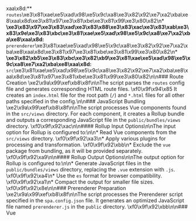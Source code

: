 xaa\x8d:** `routes`\xe3\x81\xae\xe5\xad\x98\xe5\x9c\xa8\xe3\x82\x92\xe7\xa2\xba\xe8\xaa\x8d\xe3\x81\x97\xe3\x81\xbe\xe3\x81\x99\xe3\x80\x82\n*   **\xe3\x83\x97\xe3\x83\xad\xe3\x83\x88\xe3\x83\xac\xe3\x83\xab\xe3\x83\x9e\xe3\x83\xbc\xe3\x81\xae\xe5\xad\x98\xe5\x9c\xa8\xe7\xa2\xba\xe8\xaa\x8d:** `prerenderer`\xe3\x81\xae\xe5\xad\x98\xe5\x9c\xa8\xe3\x82\x92\xe7\xa2\xba\xe8\xaa\x8d\xe3\x81\x97\xe3\x81\xbe\xe3\x81\x99\xe3\x80\x82\n*   **\xe3\x82\xb5\xe3\x83\xbc\xe3\x82\xb9\xe3\x81\xae\xe5\xad\x98\xe5\x9c\xa8\xe7\xa2\xba\xe8\xaa\x8d:** `src`\xe3\x81\xae\xe5\xad\x98\xe5\x9c\xa8\xe3\x82\x92\xe7\xa2\xba\xe8\xaa\x8d\xe3\x81\x97\xe3\x81\xbe\xe3\x81\x99\xe3\x80\x82\n\n### Route Creation \xe2\x9a\x99\xef\xb8\x8f\n\nThe script parses the `routes` config file and generates corresponding HTML route files. \xf0\x9f\x94\x85  It creates an `index.html` file for the root path (`/`) and `*.html` files for all other paths specified in the config.\n\n### JavaScript Bundling \xe2\x9a\x99\xef\xb8\x8f\n\nThe script processes Vue components found in the `src/views` directory. For each component, it creates a Rollup bundle and outputs a corresponding JavaScript file in the `public/bundles/views` directory. \xf0\x9f\x92\xac\n\n#### Rollup Input Options\n\nThe input option for Rollup is configured to:\n\n*   Read Vue components from the `src/views` directory. \xf0\x9f\x92\xa3\n*   Apply various plugins for processing and transformation. \xf0\x9f\x92\xbb\n*   Exclude the `vue` package from bundling, as it will be provided separately. \xf0\x9f\x92\xa9\n\n#### Rollup Output Options\n\nThe output option for Rollup is configured to:\n\n*   Generate JavaScript files in the `public/bundles/views` directory, replacing the `.vue` extension with `.js`. \xf0\x9f\x92\xa4\n*   Use the `es` format for browser compatibility. \xf0\x9f\x92\xa1\n*   Compact the output for smaller file sizes. \xf0\x9f\x92\x8e\n\n### Prerenderer Preparation \xe2\x9a\x99\xef\xb8\x8f\n\nThe script processes the Prerenderer script specified in the `spa.config.json` file. It generates an optimized JavaScript file named `prerenderer.js` in the `public` directory. \xf0\x9f\x92\xbb\n\n### Vue
